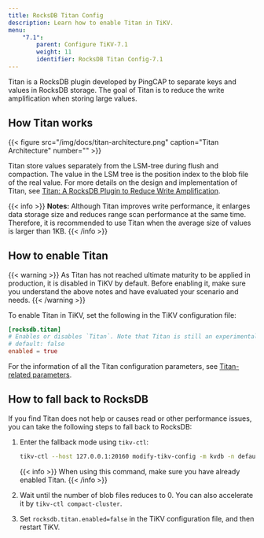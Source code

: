 ```yaml
---
title: RocksDB Titan Config
description: Learn how to enable Titan in TiKV.
menu:
    "7.1":
        parent: Configure TiKV-7.1
        weight: 11
        identifier: RocksDB Titan Config-7.1
---
```


Titan is a RocksDB plugin developed by PingCAP to separate keys and values in RocksDB storage. The goal of Titan is to reduce the write amplification when storing large values.

## How Titan works

{{< figure
    src="/img/docs/titan-architecture.png"
    caption="Titan Architecture"
    number="" >}}

Titan store values separately from the LSM-tree during flush and compaction. The value in the LSM tree is the position index to the blob file of the real value. For more details on the design and implementation of Titan, see [Titan: A RocksDB Plugin to Reduce Write Amplification](https://pingcap.com/blog/titan-storage-engine-design-and-implementation/).

{{< info >}}
**Notes:** Although Titan improves write performance, it enlarges data storage size and reduces range scan performance at the same time. Therefore, it is recommended to use Titan when the average size of values is larger than 1KB.
{{< /info >}}

## How to enable Titan

{{< warning >}}
As Titan has not reached ultimate maturity to be applied in production, it is disabled in TiKV by default. Before enabling it, make sure you understand the above notes and have evaluated your scenario and needs.
{{< /warning >}}

To enable Titan in TiKV, set the following in the TiKV configuration file:

```toml
[rocksdb.titan]
# Enables or disables `Titan`. Note that Titan is still an experimental feature.
# default: false
enabled = true
```

For the information of all the Titan configuration parameters, see [Titan-related parameters](../tikv-configuration-file/#rocksdbtitan).

## How to fall back to RocksDB

If you find Titan does not help or causes read or other performance issues, you can take the following steps to fall back to RocksDB:

1. Enter the fallback mode using `tikv-ctl`:

   ```bash
   tikv-ctl --host 127.0.0.1:20160 modify-tikv-config -m kvdb -n default.blob_run_mode -v "kFallback"
   ```

    {{< info >}}
When using this command, make sure you have already enabled Titan.
    {{< /info >}}

2. Wait until the number of blob files reduces to 0. You can also accelerate it by `tikv-ctl compact-cluster`.

3. Set `rocksdb.titan.enabled=false` in the TiKV configuration file, and then restart TiKV.
